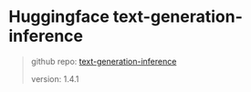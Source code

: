 # Huggingface text-generation-inference

> github repo: [text-generation-inference](https://github.com/huggingface/text-generation-inference)
>
> version: 1.4.1

